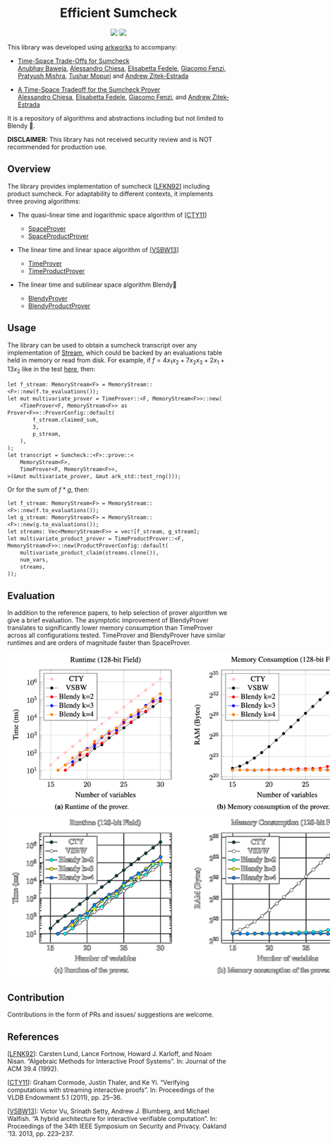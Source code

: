 <h1 align="center">Efficient Sumcheck</h1>

<p align="center">
    <a href="https://github.com/compsec-epfl/space-efficient-sumcheck/blob/main/LICENSE-APACHE"><img src="https://img.shields.io/badge/license-APACHE-blue.svg"></a>
    <a href="https://github.com/compsec-epfl/space-efficient-sumcheck/blob/main/LICENSE-MIT"><img src="https://img.shields.io/badge/license-MIT-blue.svg"></a>
</p>

This library was developed using [arkworks](https://arkworks.rs) to accompany:

- [Time-Space Trade-Offs for Sumcheck](https://eprint.iacr.org/2025/1473)<br>
[Anubhav Baweja](https://dblp.org/pid/192/1642), [Alessandro Chiesa](https://ic-people.epfl.ch/~achiesa/), [Elisabetta Fedele](https://elisabettafedele.github.io), [Giacomo Fenzi](https://gfenzi.io), [Pratyush Mishra](https://pratyushmishra.com/), [Tushar Mopuri](https://tmopuri.com/) and [Andrew Zitek-Estrada](https://andrewzitek.xyz)

- [A Time-Space Tradeoff for the Sumcheck Prover](https://eprint.iacr.org/2024/524.pdf)<br>
[Alessandro Chiesa](https://ic-people.epfl.ch/~achiesa/), [Elisabetta Fedele](https://elisabettafedele.github.io), [Giacomo Fenzi](https://gfenzi.io), and [Andrew Zitek-Estrada](https://andrewzitek.xyz)

It is a repository of algorithms and abstractions including but not limited to Blendy 🍹.

**DISCLAIMER:** This library has not received security review and is NOT recommended for production use.

## Overview
The library provides implementation of sumcheck [[LFKN92](#references)] including product sumcheck. For adaptability to different contexts, it implements three proving algorithms:

- The quasi-linear time and logarithmic space algorithm of [[CTY11](#references)] 
  - [SpaceProver](https://github.com/compsec-epfl/efficient-sumcheck/blob/main/src/multilinear/provers/space/space.rs#L8)
  - [SpaceProductProver](https://github.com/compsec-epfl/efficient-sumcheck/blob/main/src/multilinear_product/provers/space/space.rs#L11)

- The linear time and linear space algorithm of [[VSBW13](#references)] 
  - [TimeProver](https://github.com/compsec-epfl/efficient-sumcheck/blob/main/src/multilinear/provers/time/time.rs#L13)
  - [TimeProductProver](https://github.com/compsec-epfl/efficient-sumcheck/blob/main/src/multilinear_product/provers/time/time.rs#L10)

- The linear time and sublinear space algorithm Blendy🍹
  - [BlendyProver](https://github.com/compsec-epfl/efficient-sumcheck/blob/main/src/multilinear/provers/blendy/blendy.rs#L9)
  - [BlendyProductProver](https://github.com/compsec-epfl/efficient-sumcheck/blob/main/src/multilinear_product/provers/blendy/blendy.rs#L13)

##  Usage
The library can be used to obtain a sumcheck transcript over any implementation of [Stream](https://github.com/compsec-epfl/efficient-sumcheck/blob/main/src/streams/stream.rs#L41), which could be backed by an evaluations table held in memory or read from disk. For example, if $f = 4x_1x_2 + 7x_2x_3 + 2x_1 + 13x_2$ like in the test [here](https://github.com/compsec-epfl/efficient-sumcheck/blob/main/src/tests/polynomials.rs#L15), then:

```
let f_stream: MemoryStream<F> = MemoryStream::<F>::new(f.to_evaluations());
let mut multivariate_prover = TimeProver::<F, MemoryStream<F>>::new(
    <TimeProver<F, MemoryStream<F>> as Prover<F>>::ProverConfig::default(
        f_stream.claimed_sum,
        3,
        p_stream,
    ),
);
let transcript = Sumcheck::<F>::prove::<
    MemoryStream<F>,
    TimeProver<F, MemoryStream<F>>,
>(&mut multivariate_prover, &mut ark_std::test_rng()));
```

Or for the sum of $f * g$, then:
```
let f_stream: MemoryStream<F> = MemoryStream::<F>::new(f.to_evaluations());
let g_stream: MemoryStream<F> = MemoryStream::<F>::new(g.to_evaluations());
let streams: Vec<MemoryStream<F>> = vec![f_stream, g_stream]; 
let multivariate_product_prover = TimeProductProver::<F, MemoryStream<F>>::new(ProductProverConfig::default(
    multivariate_product_claim(streams.clone()),
    num_vars,
    streams,
));
```

## Evaluation
In addition to the reference papers, to help selection of prover algorithm we give a brief evaluation. The asymptotic improvement of BlendyProver translates to significantly lower memory consumption than TimeProver across all configurations tested. TimeProver and BlendyProver have similar runtimes and are orders of magnitude faster than SpaceProver.

<p align="center">
    <img src="assets/evaluation_graphs.png#gh-light-mode-only" alt="Line graph showing runtime and memory consumption of provers for inputs ranging from 15 to 30 variables" style="max-width: 800px;" />
    <img src="assets/evaluation_graphs_inverted.png#gh-dark-mode-only" alt="Line graph showing runtime and memory consumption of provers for inputs ranging from 15 to 30 variables" style="max-width: 800px;" />
</p>

## Contribution
Contributions in the form of PRs and issues/ suggestions are welcome.

## References
[[LFNK92](https://dl.acm.org/doi/pdf/10.1145/146585.146605)]: Carsten Lund, Lance Fortnow, Howard J. Karloff, and Noam Nisan. “Algebraic Methods for Interactive Proof Systems”. In: Journal of the ACM 39.4 (1992).

[[CTY11](https://arxiv.org/pdf/1109.6882.pdf)]: Graham Cormode, Justin Thaler, and Ke Yi. “Verifying computations with streaming interactive proofs”. In: Proceedings of the VLDB Endowment 5.1 (2011), pp. 25–36.

[[VSBW13](https://ieeexplore.ieee.org/stamp/stamp.jsp?tp=&arnumber=6547112)]: Victor Vu, Srinath Setty, Andrew J. Blumberg, and Michael Walfish. “A hybrid architecture for interactive verifiable computation”. In: Proceedings of the 34th IEEE Symposium on Security and Privacy. Oakland ’13. 2013, pp. 223–237.
